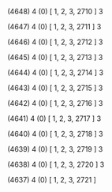(4648) 4 (0) [ 1, 2, 3, 2710 ] 3 


(4647) 4 (0) [ 1, 2, 3, 2711 ] 3 


(4646) 4 (0) [ 1, 2, 3, 2712 ] 3 


(4645) 4 (0) [ 1, 2, 3, 2713 ] 3 


(4644) 4 (0) [ 1, 2, 3, 2714 ] 3 


(4643) 4 (0) [ 1, 2, 3, 2715 ] 3 


(4642) 4 (0) [ 1, 2, 3, 2716 ] 3 


(4641) 4 (0) [ 1, 2, 3, 2717 ] 3 


(4640) 4 (0) [ 1, 2, 3, 2718 ] 3 


(4639) 4 (0) [ 1, 2, 3, 2719 ] 3 


(4638) 4 (0) [ 1, 2, 3, 2720 ] 3 


(4637) 4 (0) [ 1, 2, 3, 2721 ]  

